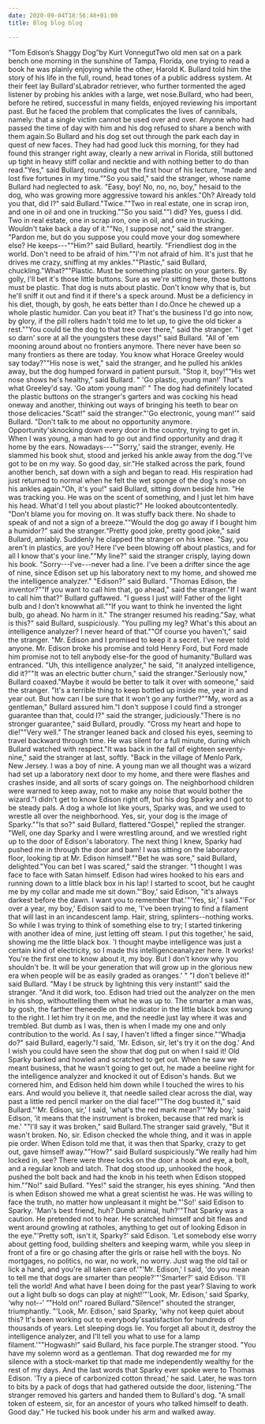 ```yaml
---
date: 2020-09-04T18:56:48+01:00
title: Blog blog blog

---
```

“Tom Edison’s Shaggy Dog”by Kurt VonnegutTwo old men sat on a park bench one morning in the sunshine of Tampa, Florida, one trying to read a book he was plainly enjoying while the other, Harold K. Bullard told him the story of his life in the full, round, head tones of a public address system. At their feet lay Bullard'sLabrador retriever, who further tormented the aged listener by probing his ankles with a large, wet nose.Bullard, who had been, before he retired, successful in many fields, enjoyed reviewing his important past. But he faced the problem that complicates the lives of cannibals, namely: that a single victim cannot be used over and over. Anyone who had passed the time of day with him and his dog refused to share a bench with them again.So Bullard and his dog set out through the park each day in quest of new faces. They had had good luck this morning, for they had found this stranger right away, clearly a new arrival in Florida, still buttoned up tight in heavy stiff collar and necktie and with nothing better to do than read."Yes," said Bullard, rounding out the first hour of his lecture, “made and lost five fortunes in my time.”"So you said," said the stranger, whose name Bullard had neglected to ask. "Easy, boy! No, no, no, boy," hesaid to the dog, who was growing more aggressive toward his ankles."Oh? Already told you that, did I?" said Bullard."Twice.""Two in real estate, one in scrap iron, and one in oil and one in trucking.""So you said.""I did? Yes, guess I did. Two in real estate, one in scrap iron, one in oil, and one in trucking. Wouldn't take back a day of it.""No, I suppose not," said the stranger. "Pardon me, but do you suppose you could move your dog somewhere else? He keeps---""Him?" said Bullard, heartily. "Friendliest dog in the world. Don't need to be afraid of him.""I'm not afraid of him. It's just that he drives me crazy, sniffing at my ankles.""Plastic," said Bullard, chuckling."What?""Plastic. Must be something plastic on your garters. By golly, I'll bet it's those little buttons. Sure as we're sitting here, those buttons must be plastic. That dog is nuts about plastic. Don't know why that is, but he'll sniff it out and find it if there's a speck around. Must be a deficiency in his diet, though, by gosh, he eats better than I do.Once he chewed up a whole plastic humidor. Can you beat it? That's the business I'd go into now, by glory, if the pill rollers hadn't told me to let up, to give the old ticker a rest.""You could tie the dog to that tree over there," said the stranger. "I get so darn' sore at all the youngsters these days!" said Bullard. "All of 'em mooning around about no frontiers anymore. There never have been so many frontiers as there are today. You know what Horace Greeley would say today?""His nose is wet," said the stranger, and he pulled his ankles away, but the dog humped forward in patient pursuit. "Stop it, boy!"“His wet nose shows he's healthy,” said Bullard. " 'Go plastic, young man!' That's what Greeley'd say. 'Go atom young man!' " The dog had definitely located the plastic buttons on the stranger's garters and was cocking his head oneway and another, thinking out ways of bringing his teeth to bear on those delicacies."Scat!" said the stranger."'Go electronic, young man!'" said Bullard. "Don't talk to me about no opportunity anymore. Opportunity'sknocking down every door in the country, trying to get in. When I was young, a man had to go out and find opportunity and drag it home by the ears. Nowadays---""Sorry,' said the stranger, evenly. He slammed his book shut, stood and jerked his ankle away from the dog."I've got to be on my way. So good day, sir."He stalked across the park, found another bench, sat down with a sigh and began to read. His respiration had just returned to normal when he felt the wet sponge of the dog's nose on his ankles again."Oh, it's you!" said Bullard, sitting down beside him. "He was tracking you. He was on the scent of something, and I just let him have his head. What'd I tell you about plastic?" He looked aboutcontentedly. "Don't blame you for moving on. It was stuffy back there. No shade to speak of and not a sign of a breeze.""Would the dog go away if I bought him a humidor?" said the stranger.“Pretty good joke, pretty good joke," said Bullard, amiably. Suddenly he clapped the stranger on his knee. "Say, you aren't in plastics, are you? Here I've been blowing off about plastics, and for all I know that's your line.""My line?" said the stranger crisply, laying down his book. "Sorry---I've---never had a line. I've been a drifter since the age of nine, since Edison set up his laboratory next to my home, and showed me the intelligence analyzer." "Edison?" said Bullard. "Thomas Edison, the inventor?""If you want to call him that, go ahead," said the stranger."If I want to call him that?" Bullard guffawed. "I guess I just will! Father of the light bulb and I don't knowwhat all.""If you want to think he invented the light bulb, go ahead. No harm in it." The stranger resumed his reading."Say, what is this?" said Bullard, suspiciously. "You pulling my leg? What's this about an intelligence analyzer? I never heard of that.""Of course you haven't," said the stranger. "Mr. Edison and I promised to keep it a secret. I've never told anyone. Mr. Edison broke his promise and told Henry Ford, but Ford made him promise not to tell anybody else-for the good of humanity."Bullard was entranced. "Uh, this intelligence analyzer," he said, "it analyzed intelligence, did it?""It was an electric butter churn," said the stranger."Seriously now," Bullard coaxed."Maybe it would be better to talk it over with someone," said the stranger. "It's a terrible thing to keep bottled up inside me, year in and year out. But how can I be sure that it won't go any further?""My, word as a gentleman," Bullard assured him."I don't suppose I could find a stronger guarantee than that, could I?" said the stranger, judiciously."There is no stronger guarantee," said Bullard, proudly. "Cross my heart and hope to die!""Very well." The stranger leaned back and closed his eyes, seeming to travel backward through time. He was silent for a full minute, during which Bullard watched with respect."It was back in the fall of eighteen seventy-nine," said the stranger at last, softly. "Back in the village of Menlo Park, New Jersey. I was a boy of nine. A young man we all thought was a wizard had set up a laboratory next door to my home, and there were flashes and crashes inside, and all sorts of scary goings on. The neighborhood children were warned to keep away, not to make any noise that would bother the wizard."I didn't get to know Edison right off, but his dog Sparky and I got to be steady pals. A dog a whole lot like yours, Sparky was, and we used to wrestle all over the neighborhood. Yes, sir, your dog is the image of Sparky.""Is that so?" said Bullard, flattered."Gospel," replied the stranger. "Well, one day Sparky and I were wrestling around, and we wrestled right up to the door of Edison's laboratory. The next thing I knew, Sparky had pushed me in through the door and bam! I was sitting on the laboratory floor, looking tip at Mr. Edison himself.""Bet he was sore," said Bullard, delighted."You can bet I was scared," said the stranger. "1 thought I was face to face with Satan himself. Edison had wires hooked to his ears and running down to a little black box in his lap! I started to scoot, but he caught me by my collar and made me sit down."'Boy,' said Edison, "it's always darkest before the dawn. I want you to remember that.'"'Yes, sir,' I said."'For over a year, my boy,' Edison said to me, 'I've been trying to find a filament that will last in an incandescent lamp. Hair, string, splinters--nothing works. So while I was trying to think of something else to try; I started tinkering with another idea of mine, just letting off steam. I put this together,' he said, showing me the little black box. 'I thought maybe intelligence was just a certain kind of electricity, so I made this intelligenceanalyzer here. It works! You're the first one to know about it, my boy. But I don't know why you shouldn't be. It will be your generation that will grow up in the glorious new era when people will be as easily graded as oranges.' " "I don't believe it!" said Bullard. "May I be struck by lightning this very instant!" said the stranger. "And it did work, too. Edison had tried out the analyzer on the men in his shop, withouttelling them what he was up to. The smarter a man was, by gosh, the farther theneedle on the indicator in the little black box swung to the right. I let him try it on me, and the needle just lay where it was and trembled. But dumb as I was, then is when I made my one and only contribution to the world. As I say, I haven't lifted a finger since."“Whadja do?" said Bullard, eagerly."I said, 'Mr. Edison, sir, let's try it on the dog.' And I wish you could have seen the show that dog put on when I said it! Old Sparky barked and howled and scratched to get out. When he saw we meant business, that he wasn't going to get out, he made a beeline right for the intelligence analyzer and knocked it out of Edison's hands. But we cornered him, and Edison held him down while I touched the wires to his ears. And would you believe it, that needle sailed clear across the dial, way past a little red pencil marker on the dial face!""The dog busted it," said Bullard."'Mr. Edison, sir,' I said, 'what's the red mark mean?'"'My boy,' said Edison, 'it means that the instrument is broken, because that red mark is me.' ""I'll say it was broken," said Bullard.The stranger said gravely, "But it wasn't broken. No, sir. Edison checked the whole thing, and it was in apple pie order. When Edison told me that, it was then that Sparky, crazy to get out, gave himself away.""How?" said Bullard suspiciously."We really had him locked in, see? There were three locks on the door a hook and eye, a bolt, and a regular knob and latch. That dog stood up, unhooked the hook, pushed the bolt back and had the knob in his teeth when Edison stopped him.""No!" said Bullard. "Yes!" said the stranger, his eyes shining. "And then is when Edison showed me what a great scientist he was. He was willing to face the truth, no matter how unpleasant it might be."'So!' said Edison to Sparky. 'Man's best friend, huh? Dumb animal, huh?'"That Sparky was a caution. He pretended not to hear. He scratched himself and bit fleas and went around growling at ratholes, anything to get out of looking Edison in the eye."'Pretty soft, isn't it, Sparky?' said Edison. 'Let somebody else worry about getting food, building shelters and keeping warm, while you sleep in front of a fire or go chasing after the girls or raise hell with the boys. No mortgages, no politics, no war, no work, no worry. Just wag the old tail or lick a hand, and you're all taken care of.'"'Mr. Edison,' I said, 'do you mean to tell me that dogs are smarter than people?'"'Smarter?' said Edison. 'I'll tell the world! And what have I been doing for the past year? Slaving to work out a light bulb so dogs can play at night!'"'Look, Mr. Edison,’ said Sparky, ‘why not--’ ”"Hold on!" roared Bullard."Silence!" shouted the stranger, triumphantly. "'Look, Mr. Edison,' said Sparky, 'why not keep quiet about this? It's been working out to everybody'ssatisfaction for hundreds of thousands of years. Let sleeping dogs lie. You forget all about it, destroy the intelligence analyzer, and I'll tell you what to use for a lamp filament.'""Hogwash!" said Bullard, his face purple.The stranger stood. "You have my solemn word as a gentleman. That dog rewarded me for my silence with a stock-market tip that made me independently wealthy for the rest of my days. And the last words that Sparky ever spoke were to Thomas Edison. 'Try a piece of carbonized cotton thread,' he said. Later, he was torn to bits by a pack of dogs that had gathered outside the door, listening."The stranger removed his garters and handed them to Bullard's dog. "A small token of esteem, sir, for an ancestor of yours who talked himself to death. Good day." He tucked his book under his arm and walked away.